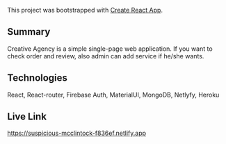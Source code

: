 This project was bootstrapped with [Create React App](https://github.com/facebook/create-react-app).

## Summary

Creative Agency is a simple single-page web application. If you want to check order and review, also admin can add service if he/she wants.

 ## Technologies 
 
 React, React-router, Firebase Auth, MaterialUI, MongoDB, Netlyfy,   Heroku

## Live Link 
https://suspicious-mcclintock-f836ef.netlify.app 

